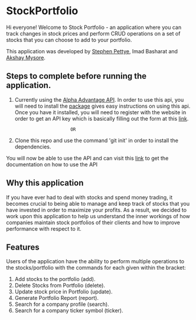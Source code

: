 # StockPortfolio

Hi everyone! Welcome to Stock Portfolio - an application where you can track changes in stock prices and perform CRUD operations on a set of stocks that you can choose to add to your portfolio. 

This application was developed by [Stephen Pettye](https://github.com/spettye), Imad Basharat and [Akshay Mysore](https://github.com/Akshay199456).


## Steps to complete before running the application.


1. Currently using the [Alpha Advantage API](https://www.alphavantage.co/documentation/). In order to use this api, you will need to install the [package](https://alpha-vantage.readthedocs.io/en/latest/) gives easy instructions on using this api. Once you have it installed, you will need to register with the website in order to get an API key which is basically filling out the form at this [link](https://www.alphavantage.co/support/#api-key). 
				
							OR

2. Clone this repo and use the command 'git init' in order to install the dependencies.


You will now be able to use the API and can visit this [link](https://www.alphavantage.co/documentation/) to get the documentation on how to use the API

## Why this application

If you have ever had to deal with stocks and spend money trading, it becomes crucial to being able to manage and keep track of stocks that you have invested in order to maximize your profits. As a result, we decided to work upon this application to help us understand the inner workings of how companies maintain stock portfolios of their clients and how to improve performance with respect to it. 

## Features

Users of the application have the ability to perform multiple operations to the stocks/portfolio with the commands for each given within the bracket:

1. Add stocks to the portfolio (add).
2. Delete Stocks from Portfolio (delete).
3. Update stock price in Portfolio (update).
4. Generate Portfolio Report (report).
5. Search for a company profile (search).
6. Search for a company ticker symbol (ticker).

